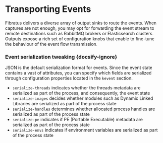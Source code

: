 # Transporting Events

Fibratus delivers a diverse array of output sinks to route the events. When captures are not enough, you may opt for forwarding the event stream to remote destinations such as RabbitMQ brokers or Elasticsearch clusters. Outputs expose a rich set of configuration knobs that enable to fine-tune the behaviour of the event flow transmission.

### Event serialization tweaking {docsify-ignore}

JSON is the default serialization format for events. Since the event state contains a vast of attributes, you can specify which fields are serialized through configuration properties located in the `kevent` section.

- `serialize-threads` indicates whether the threads metadata are serialized as part of the process, and consequently, the event state
- `serialize-images` decides whether modules such as Dynamic Linked Libraries are serialized as part of the process state
- `serialize-handles` determines whether allocated process handles are serialized as part of the process state
- `serialize-pe` indicates if PE (Portable Executable) metadata are serialized as part of the process state
- `serialize-envs` indicates if environment variables are serialized as part of the process state
